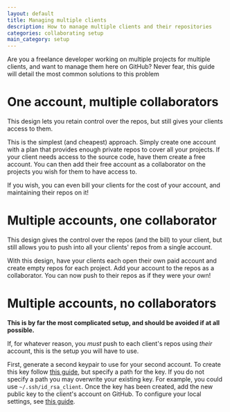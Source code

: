 ```yaml
---
layout: default
title: Managing multiple clients
description: How to manage multiple clients and their repositories
categories: collaborating setup
main_category: setup
---
```


Are you a freelance developer working on multiple projects for multiple clients, and want to manage them here on GitHub?  Never fear, this guide will detail the most common solutions to this problem

One account, multiple collaborators
===================================

This design lets you retain control over the repos, but still gives your clients access to them.

This is the simplest (and cheapest) approach.  Simply create one account with a plan that provides enough private repos to cover all your projects.  If your client needs access to the source code, have them create a free account.  You can then add their free account as a collaborator on the projects you wish for them to have access to.

If you wish, you can even bill your clients for the cost of your account, and maintaining their repos on it!

Multiple accounts, one collaborator
===================================

This design gives the control over the repos (and the bill) to your client, but still allows you to push into all your clients' repos from a single account.

With this design, have your clients each open their own paid account and create empty repos for each project.  Add your account to the repos as a collaborator.  You can now push to their repos as if they were your own!

Multiple accounts, no collaborators
===================================

__This is by far the most complicated setup, and should be avoided if at all possible.__

If, for whatever reason, you *must* push to each client's repos using _their_ account, this is the setup you will have to use.

First, generate a second keypair to use for your second account.  To create this key follow [this guide](/key-setup-redirect), but specify a path for the key.  If you do not specify a path you may overwrite your existing key.  For example, you could use `~/.ssh/id_rsa_client`.  Once the key has been created, add the new public key to the client's account on GitHub.  To configure your local settings, see [this guide](/multiple-keys).
